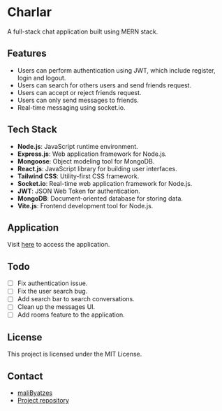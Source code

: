 # Charlar

A full-stack chat application built using MERN stack.

## Features

- Users can perform authentication using JWT, which include register, login and logout.
- Users can search for others users and send friends request.
- Users can accept or reject friends request.
- Users can only send messages to friends.
- Real-time messaging using socket.io.

## Tech Stack

- **Node.js**: JavaScript runtime environment.
- **Express.js**: Web application framework for Node.js.
- **Mongoose**: Object modeling tool for MongoDB.
- **React.js**: JavaScript library for building user interfaces.
- **Tailwind CSS**: Utility-first CSS framework.
- **Socket.io**: Real-time web application framework for Node.js.
- **JWT**: JSON Web Token for authentication.
- **MongoDB**: Document-oriented database for storing data.
- **Vite.js**: Frontend development tool for Node.js.

## Application

Visit [here](https://charlar.onrender.com/) to access the application.

## Todo

- [ ] Fix authentication issue.
- [ ] Fix the user search bug.
- [ ] Add search bar to search conversations.
- [ ] Clean up the messages UI.
- [ ] Add rooms feature to the application.

## License

This project is licensed under the MIT License.

## Contact

- [maliByatzes](mailto:malib2027@gmail.com)
- [Project repository](https://github.com/malibByatzes/charlar)
